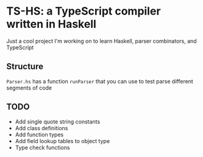 # TS-HS: a TypeScript compiler written in Haskell

Just a cool project I'm working on to learn Haskell, parser combinators, and TypeScript

## Structure

`Parser.hs` has a function `runParser` that you can use to test parse different segments of code

## TODO

 - Add single quote string constants
 - Add class definitions
 - Add function types
 - Add field lookup tables to object type
 - Type check functions